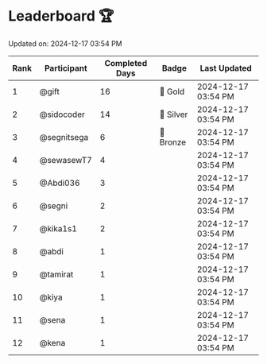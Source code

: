 # Leaderboard 🏆

Updated on: 2024-12-17 03:54 PM

| Rank | Participant       | Completed Days | Badge      | Last Updated         |
|------|-------------------|----------------|------------|----------------------|
| 1    | @gift             | 16             | 🏅 Gold     | 2024-12-17 03:54 PM |
| 2    | @sidocoder        | 14             | 🥈 Silver   | 2024-12-17 03:54 PM |
| 3    | @segnitsega       | 6              | 🥉 Bronze   | 2024-12-17 03:54 PM |
| 4    | @sewasewT7        | 4              |            | 2024-12-17 03:54 PM |
| 5    | @Abdi036          | 3              |            | 2024-12-17 03:54 PM |
| 6    | @segni            | 2              |            | 2024-12-17 03:54 PM |
| 7    | @kika1s1          | 2              |            | 2024-12-17 03:54 PM |
| 8    | @abdi             | 1              |            | 2024-12-17 03:54 PM |
| 9    | @tamirat          | 1              |            | 2024-12-17 03:54 PM |
| 10   | @kiya             | 1              |            | 2024-12-17 03:54 PM |
| 11   | @sena             | 1              |            | 2024-12-17 03:54 PM |
| 12   | @kena             | 1              |            | 2024-12-17 03:54 PM |
